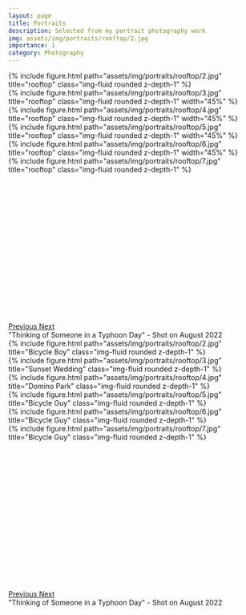 ```yaml
---
layout: page
title: Portraits
description: Selected from my portrait photography work
img: assets/img/portraits/rooftop/2.jpg
importance: 1
category: Photography
---
```


<div id="carouselExampleControls" class="carousel slide" data-ride="carousel">
  <div class="carousel-inner" role="listbox" style="height: 500px; width: auto !important;">
    <div class="carousel-item active">
      {% include figure.html path="assets/img/portraits/rooftop/2.jpg" title="rooftop" class="img-fluid rounded z-depth-1" %}
    </div>
    <div class="carousel-item">
      {% include figure.html path="assets/img/portraits/rooftop/3.jpg" title="rooftop" class="img-fluid rounded z-depth-1" width="45%" %}
    </div>
    <!-- 竖图加上width=45%（其实应该是44.444%, 但是放大点无所谓） -->
    <div class="carousel-item">
        {% include figure.html path="assets/img/portraits/rooftop/4.jpg" title="rooftop" class="img-fluid rounded z-depth-1" width="45%" %}
    </div>
    <div class="carousel-item">
      {% include figure.html path="assets/img/portraits/rooftop/5.jpg" title="rooftop" class="img-fluid rounded z-depth-1" width="45%" %}
    </div>
     <div class="carousel-item">
        {% include figure.html path="assets/img/portraits/rooftop/6.jpg" title="rooftop" class="img-fluid rounded z-depth-1" width="45%" %}
    </div>
     <div class="carousel-item">
      {% include figure.html path="assets/img/portraits/rooftop/7.jpg" title="rooftop" class="img-fluid rounded z-depth-1" %}
    </div>
  </div>
  <a class="carousel-control-prev" href="#carouselExampleControls" role="button" data-slide="prev">
    <span class="carousel-control-prev-icon" aria-hidden="true"></span>
    <span class="sr-only">Previous</span>
  </a>
  <a class="carousel-control-next" href="#carouselExampleControls" role="button" data-slide="next">
    <span class="carousel-control-next-icon" aria-hidden="true"></span>
    <span class="sr-only">Next</span>
  </a>
</div>
<div class="caption">
    "Thinking of Someone in a Typhoon Day" - Shot on August 2022
</div>

<!-- 港风写真 -->
<div id="carousel2" class="carousel slide" data-ride="carousel">
  <div class="carousel-inner" role="listbox" style=" width: 100%; height: 500px !important;">
    <div class="carousel-item active">
      {% include figure.html path="assets/img/portraits/rooftop/2.jpg" title="Bicycle Boy" class="img-fluid rounded z-depth-1" %}
    </div>
    <div class="carousel-item">
      {% include figure.html path="assets/img/portraits/rooftop/3.jpg" title="Sunset Wedding" class="img-fluid rounded z-depth-1" %}
    </div>
    <div class="carousel-item">
      {% include figure.html path="assets/img/portraits/rooftop/4.jpg" title="Domino Park" class="img-fluid rounded z-depth-1" %}
    </div>
    <div class="carousel-item">
      {% include figure.html path="assets/img/portraits/rooftop/5.jpg" title="Bicycle Guy" class="img-fluid rounded z-depth-1" %}
    </div>
     <div class="carousel-item">
      {% include figure.html path="assets/img/portraits/rooftop/6.jpg" title="Bicycle Guy" class="img-fluid rounded z-depth-1" %}
    </div>
     <div class="carousel-item">
      {% include figure.html path="assets/img/portraits/rooftop/7.jpg" title="Bicycle Guy" class="img-fluid rounded z-depth-1" %}
    </div>
  </div>
  <a class="carousel-control-prev" href="#carousel2" role="button" data-slide="prev">
    <span class="carousel-control-prev-icon" aria-hidden="true"></span>
    <span class="sr-only">Previous</span>
  </a>
  <a class="carousel-control-next" href="#carousel2" role="button" data-slide="next">
    <span class="carousel-control-next-icon" aria-hidden="true"></span>
    <span class="sr-only">Next</span>
  </a>
</div>
<div class="caption">
    "Thinking of Someone in a Typhoon Day" - Shot on August 2022
</div>